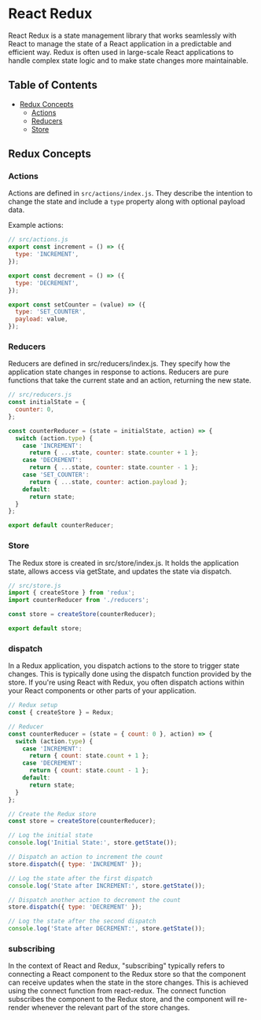 # React Redux

React Redux is a state management library that works seamlessly with React to manage the state of a React application in a predictable and efficient way. Redux is often used in large-scale React applications to handle complex state logic and to make state changes more maintainable.

## Table of Contents

- [Redux Concepts](#redux-concepts)
  - [Actions](#actions)
  - [Reducers](#reducers)
  - [Store](#store)


## Redux Concepts

### Actions

Actions are defined in `src/actions/index.js`. They describe the intention to change the state and include a `type` property along with optional payload data.

Example actions:

```javascript
// src/actions.js
export const increment = () => ({
  type: 'INCREMENT',
});

export const decrement = () => ({
  type: 'DECREMENT',
});

export const setCounter = (value) => ({
  type: 'SET_COUNTER',
  payload: value,
});
```

### Reducers
Reducers are defined in src/reducers/index.js. They specify how the application state changes in response to actions. Reducers are pure functions that take the current state and an action, returning the new state.

```js
// src/reducers.js
const initialState = {
  counter: 0,
};

const counterReducer = (state = initialState, action) => {
  switch (action.type) {
    case 'INCREMENT':
      return { ...state, counter: state.counter + 1 };
    case 'DECREMENT':
      return { ...state, counter: state.counter - 1 };
    case 'SET_COUNTER':
      return { ...state, counter: action.payload };
    default:
      return state;
  }
};

export default counterReducer;
```

### Store
The Redux store is created in src/store/index.js. It holds the application state, allows access via getState, and updates the state via dispatch.
```js
// src/store.js
import { createStore } from 'redux';
import counterReducer from './reducers';

const store = createStore(counterReducer);

export default store;
```

### dispatch
In a Redux application, you dispatch actions to the store to trigger state changes. This is typically done using the dispatch function provided by the store. If you're using React with Redux, you often dispatch actions within your React components or other parts of your application.

```js
// Redux setup
const { createStore } = Redux;

// Reducer
const counterReducer = (state = { count: 0 }, action) => {
  switch (action.type) {
    case 'INCREMENT':
      return { count: state.count + 1 };
    case 'DECREMENT':
      return { count: state.count - 1 };
    default:
      return state;
  }
};

// Create the Redux store
const store = createStore(counterReducer);

// Log the initial state
console.log('Initial State:', store.getState());

// Dispatch an action to increment the count
store.dispatch({ type: 'INCREMENT' });

// Log the state after the first dispatch
console.log('State after INCREMENT:', store.getState());

// Dispatch another action to decrement the count
store.dispatch({ type: 'DECREMENT' });

// Log the state after the second dispatch
console.log('State after DECREMENT:', store.getState());

```

### subscribing
In the context of React and Redux, "subscribing" typically refers to connecting a React component to the Redux store so that the component can receive updates when the state in the store changes. This is achieved using the connect function from react-redux. The connect function subscribes the component to the Redux store, and the component will re-render whenever the relevant part of the store changes.

